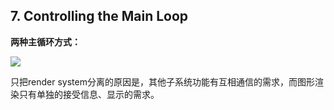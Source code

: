 ## 7. Controlling the Main Loop

**两种主循环方式：**

![](http://p9zl5r4hu.bkt.clouddn.com/2018-10-24graphics_7.png)

只把render system分离的原因是，其他子系统功能有互相通信的需求，而图形渲染只有单独的接受信息、显示的需求。